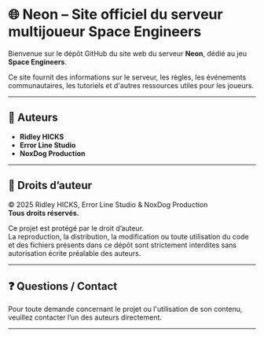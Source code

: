 # 🌐 Neon – Site officiel du serveur multijoueur Space Engineers

Bienvenue sur le dépôt GitHub du site web du serveur **Neon**, dédié au jeu **Space Engineers**.

Ce site fournit des informations sur le serveur, les règles, les événements communautaires, les tutoriels et d'autres ressources utiles pour les joueurs.

---

## 📌 Auteurs

- **Ridley HICKS**  
- **Error Line Studio**  
- **NoxDog Production**

---

## 📜 Droits d’auteur

© 2025 Ridley HICKS, Error Line Studio & NoxDog Production  
**Tous droits réservés.**

Ce projet est protégé par le droit d’auteur.  
La reproduction, la distribution, la modification ou toute utilisation du code et des fichiers présents dans ce dépôt sont strictement interdites sans autorisation écrite préalable des auteurs.

---

## ❓ Questions / Contact

Pour toute demande concernant le projet ou l'utilisation de son contenu, veuillez contacter l’un des auteurs directement.

---
